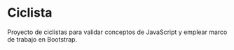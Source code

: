 # Ciclista
Proyecto de ciclistas para validar conceptos de JavaScript y emplear marco de trabajo en Bootstrap.
